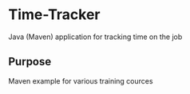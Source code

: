 # Time-Tracker

Java (Maven) application for tracking time on the job

## Purpose

Maven example for various training cources
